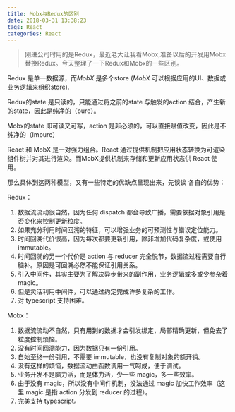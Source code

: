 ```yaml
---
title: Mobx与Redux的区别
date: 2018-03-31 13:38:23
tags: React
categories: React
---
```


> 刚进公司时用的是Redux，最近老大让我看Mobx,准备以后的开发用Mobx替换Redux。今天整理了一下Redux和Mobx的一些区别。



Redux 是单一数据源，而*MobX* 是多个store (*MobX* 可以根据应用的UI、数据或业务逻辑来组织store). 

Redux的state 是只读的，只能通过将之前的state 与触发的action 结合，产生新的state，因此是纯净的（pure）。

Mobx的state 即可读又可写，action 是非必须的，可以直接赋值改变，因此是不纯净的（Impure）

React 和 MobX 是一对强力组合。React 通过提供机制把应用状态转换为可渲染组件树并对其进行渲染。而MobX提供机制来存储和更新应用状态供 React 使用。



那么具体到这两种模型，又有一些特定的优缺点呈现出来，先谈谈 各自的优势：

Redux：

1. 数据流流动很自然，因为任何 dispatch 都会导致广播，需要依据对象引用是否变化来控制更新粒度。
2. 如果充分利用时间回溯的特征，可以增强业务的可预测性与错误定位能力。
3. 时间回溯代价很高，因为每次都要更新引用，除非增加代码复杂度，或使用 immutable。
4. 时间回溯的另一个代价是 action 与 reducer 完全脱节，数据流过程需要自行脑补。原因是可回溯必然不能保证引用关系。
5. 引入中间件，其实主要为了解决异步带来的副作用，业务逻辑或多或少参杂着 magic。
6. 但是灵活利用中间件，可以通过约定完成许多复杂的工作。
7. 对 typescript 支持困难。

Mobx：

1. 数据流流动不自然，只有用到的数据才会引发绑定，局部精确更新，但免去了粒度控制烦恼。
2. 没有时间回溯能力，因为数据只有一份引用。
3. 自始至终一份引用，不需要 immutable，也没有复制对象的额开销。
4. 没有这样的烦恼，数据流动由函数调用一气呵成，便于调试。
5. 业务开发不是脑力活，而是体力活，少一些 magic，多一些效率。
6. 由于没有 magic，所以没有中间件机制，没法通过 magic 加快工作效率（这里 magic 是指 action 分发到 reducer 的过程）。
7. 完美支持 typescript。

